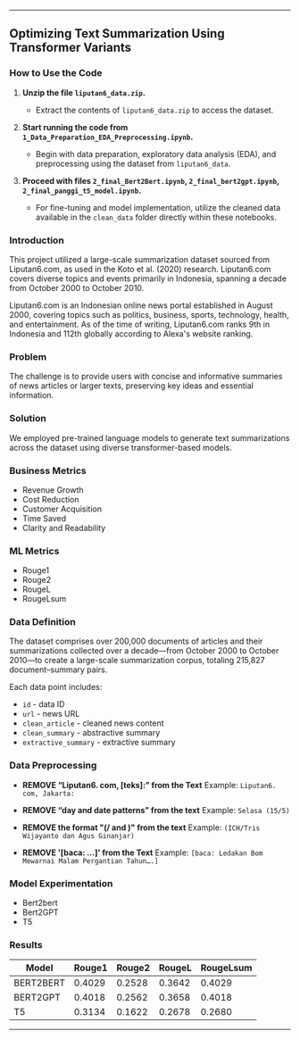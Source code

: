 ---

## Optimizing Text Summarization Using Transformer Variants

### How to Use the Code

1. **Unzip the file `liputan6_data.zip`.**
   - Extract the contents of `liputan6_data.zip` to access the dataset.

2. **Start running the code from `1_Data_Preparation_EDA_Preprocessing.ipynb`.**
   - Begin with data preparation, exploratory data analysis (EDA), and preprocessing using the dataset from `liputan6_data`.

3. **Proceed with files `2_final_Bert2Bert.ipynb`, `2_final_bert2gpt.ipynb`, `2_final_panggi_t5_model.ipynb`.**
   - For fine-tuning and model implementation, utilize the cleaned data available in the `clean_data` folder directly within these notebooks.

### Introduction
This project utilized a large-scale summarization dataset sourced from Liputan6.com, as used in the Koto et al. (2020) research. Liputan6.com covers diverse topics and events primarily in Indonesia, spanning a decade from October 2000 to October 2010.

Liputan6.com is an Indonesian online news portal established in August 2000, covering topics such as politics, business, sports, technology, health, and entertainment. As of the time of writing, Liputan6.com ranks 9th in Indonesia and 112th globally according to Alexa's website ranking.

### Problem
The challenge is to provide users with concise and informative summaries of news articles or larger texts, preserving key ideas and essential information.

### Solution
We employed pre-trained language models to generate text summarizations across the dataset using diverse transformer-based models.

### Business Metrics
- Revenue Growth
- Cost Reduction
- Customer Acquisition
- Time Saved
- Clarity and Readability

### ML Metrics
- Rouge1
- Rouge2
- RougeL
- RougeLsum

### Data Definition
The dataset comprises over 200,000 documents of articles and their summarizations collected over a decade—from October 2000 to October 2010—to create a large-scale summarization corpus, totaling 215,827 document–summary pairs.

Each data point includes:
- `id` - data ID
- `url` - news URL
- `clean_article` - cleaned news content
- `clean_summary` - abstractive summary
- `extractive_summary` - extractive summary

### Data Preprocessing

- **REMOVE “Liputan6. com, [teks]:” from the Text**
  Example: `Liputan6. com, Jakarta:`
  
- **REMOVE “day and date patterns” from the text**
  Example: `Selasa (15/5)`
  
- **REMOVE the format "(<Initial>/<Author Name> and <Author Name>)" from the text**
  Example: `(ICH/Tris Wijayanto dan Agus Ginanjar)`
  
- **REMOVE '[baca: ...]' from the Text**
  Example: `[baca: Ledakan Bom Mewarnai Malam Pergantian Tahun….]`

### Model Experimentation
- Bert2bert
- Bert2GPT
- T5

### Results

| Model     | Rouge1  | Rouge2  | RougeL  | RougeLsum |
|-----------|---------|---------|---------|-----------|
| BERT2BERT | 0.4029  | 0.2528  | 0.3642  | 0.4029    |
| BERT2GPT  | 0.4018  | 0.2562  | 0.3658  | 0.4018    |
| T5        | 0.3134  | 0.1622  | 0.2678  | 0.2680    |

---
